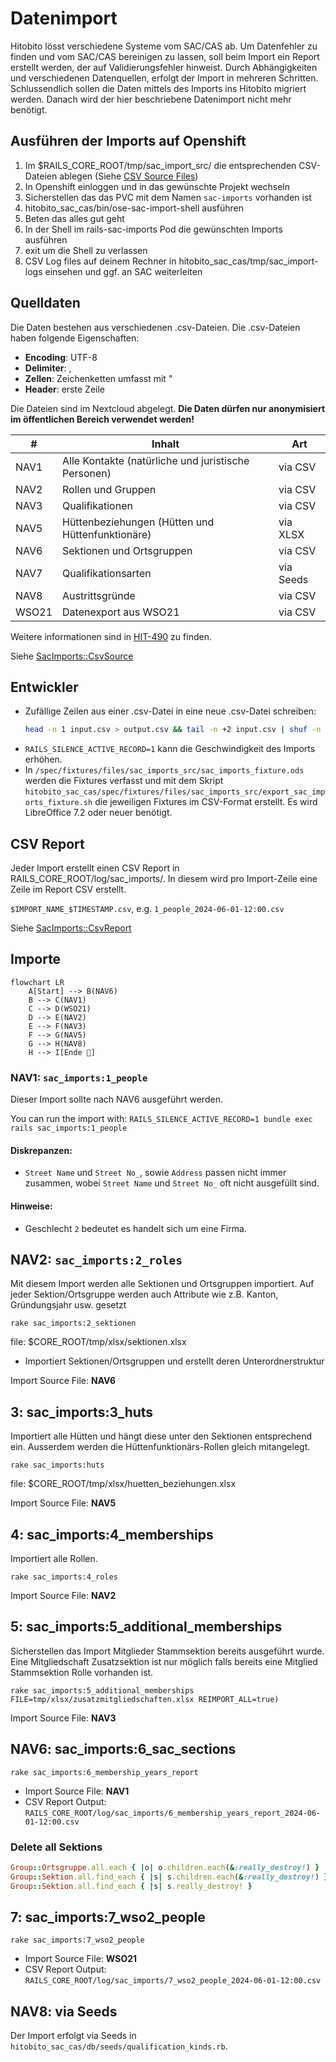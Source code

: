 # Datenimport

Hitobito lösst verschiedene Systeme vom SAC/CAS ab. Um Datenfehler zu finden und vom SAC/CAS bereinigen zu lassen, soll
beim Import ein Report erstellt werden, der auf Validierungsfehler hinweist. Durch Abhängigkeiten und verschiedenen
Datenquellen, erfolgt der Import in mehreren Schritten. Schlussendlich sollen die Daten mittels des Imports ins
Hitobito migriert werden. Danach wird der hier beschriebene Datenimport nicht mehr benötigt.

## Ausführen der Imports auf Openshift

1. Im $RAILS_CORE_ROOT/tmp/sac_import_src/ die entsprechenden CSV-Dateien ablegen (Siehe [CSV Source Files](#csv-source-files))
1. In Openshift einloggen und in das gewünschte Projekt wechseln
1. Sicherstellen das das PVC mit dem Namen `sac-imports` vorhanden ist
1. hitobito_sac_cas/bin/ose-sac-import-shell ausführen
1. Beten das alles gut geht
1. In der Shell im rails-sac-imports Pod die gewünschten Imports ausführen
1. exit um die Shell zu verlassen
1. CSV Log files auf deinem Rechner in hitobito_sac_cas/tmp/sac_import-logs einsehen und ggf. an SAC weiterleiten

## Quelldaten

Die Daten bestehen aus verschiedenen .csv-Dateien. Die .csv-Dateien haben folgende Eigenschaften:

- **Encoding**: UTF-8
- **Delimiter**: ,
- **Zellen**: Zeichenketten umfasst mit "
- **Header**: erste Zeile

Die Dateien sind im Nextcloud abgelegt. **Die Daten dürfen nur anonymisiert im öffentlichen Bereich verwendet werden!**

| #    | Inhalt                                               | Art       |
|------|------------------------------------------------------|-----------|
| NAV1 | Alle Kontakte (natürliche und juristische Personen)  | via CSV   |
| NAV2 | Rollen und Gruppen                                   | via CSV   |
| NAV3 | Qualifikationen                                      | via CSV   |
| NAV5 | Hüttenbeziehungen (Hütten und Hüttenfunktionäre)     | via XLSX  |
| NAV6 | Sektionen und Ortsgruppen                            | via CSV   |
| NAV7 | Qualifikationsarten                                  | via Seeds |
| NAV8 | Austrittsgründe                                      | via CSV   |
| WSO21| Datenexport aus WSO21                                | via CSV   |

Weitere informationen sind in [HIT-490](https://saccas.atlassian.net/browse/HIT-490) zu finden.

Siehe [SacImports::CsvSource](../app/domain/sac_imports/csv_source.rb)

## Entwickler

- Zufällige Zeilen aus einer .csv-Datei in eine neue .csv-Datei schreiben:
  ```bash
  head -n 1 input.csv > output.csv && tail -n +2 input.csv | shuf -n 2000 >> output.csv
  ```
- `RAILS_SILENCE_ACTIVE_RECORD=1` kann die Geschwindigkeit des Imports erhöhen.
- In `/spec/fixtures/files/sac_imports_src/sac_imports_fixture.ods` werden die Fixtures verfasst und mit dem Skript `hitobito_sac_cas/spec/fixtures/files/sac_imports_src/export_sac_imports_fixture.sh` die jeweiligen Fixtures im CSV-Format erstellt. Es wird LibreOffice 7.2 oder neuer benötigt.

## CSV Report

Jeder Import erstellt einen CSV Report in RAILS_CORE_ROOT/log/sac_imports/. In diesem wird pro Import-Zeile eine Zeile im Report CSV erstellt.

`$IMPORT_NAME_$TIMESTAMP.csv`, e.g. `1_people_2024-06-01-12:00.csv`

Siehe [SacImports::CsvReport](../app/domain/sac_imports/csv_report.rb)

## Importe

```mermaid
flowchart LR
    A[Start] --> B(NAV6)
    B --> C(NAV1)
    C --> D(WSO21)
    D --> E(NAV2)
    E --> F(NAV3)
    F --> G(NAV5)
    G --> H(NAV8)
    H --> I[Ende 🎉]
```

### NAV1: `sac_imports:1_people`

Dieser Import sollte nach NAV6 ausgeführt werden.

You can run the import with: `RAILS_SILENCE_ACTIVE_RECORD=1 bundle exec rails sac_imports:1_people`

#### Diskrepanzen:

- `Street Name` und `Street No_`, sowie `Address` passen nicht immer zusammen, wobei `Street Name` und `Street No_` oft nicht ausgefüllt sind.

#### Hinweise:

- Geschlecht `2` bedeutet es handelt sich um eine Firma.

## NAV2: `sac_imports:2_roles`

Mit diesem Import werden alle Sektionen und Ortsgruppen importiert.
Auf jeder Sektion/Ortsgruppe werden auch Attribute wie z.B. Kanton, Gründungsjahr usw. gesetzt

`rake sac_imports:2_sektionen`

file: $CORE_ROOT/tmp/xlsx/sektionen.xlsx

- Importiert Sektionen/Ortsgruppen und erstellt deren Unterordnerstruktur

Import Source File: **NAV6**

## 3: sac_imports:3_huts

Importiert alle Hütten und hängt diese unter den Sektionen entsprechend ein. Ausserdem werden die Hüttenfunktionärs-Rollen gleich mitangelegt.

`rake sac_imports:huts`

file: $CORE_ROOT/tmp/xlsx/huetten_beziehungen.xlsx

Import Source File: **NAV5**

## 4: sac_imports:4_memberships

Importiert alle Rollen.

`rake sac_imports:4_roles`

Import Source File: **NAV2**

## 5: sac_imports:5_additional_memberships

Sicherstellen das Import Mitglieder Stammsektion bereits ausgeführt wurde. Eine Mitgliedschaft Zusatzsektion ist nur möglich falls bereits eine Mitglied Stammsektion Rolle vorhanden ist.

`rake sac_imports:5_additional_memberships FILE=tmp/xlsx/zusatzmitgliedschaften.xlsx REIMPORT_ALL=true)`

Import Source File: **NAV3**

## NAV6: sac_imports:6_sac_sections

`rake sac_imports:6_membership_years_report`

- Import Source File: **NAV1**
- CSV Report Output: `RAILS_CORE_ROOT/log/sac_imports/6_membership_years_report_2024-06-01-12:00.csv`

### Delete all Sektions

```ruby
Group::Ortsgruppe.all.each { |o| o.children.each(&:really_destroy!) }
Group::Sektion.all.find_each { |s| s.children.each(&:really_destroy!) }
Group::Sektion.all.find_each { |s| s.really_destroy! }
```

## 7: sac_imports:7_wso2_people

`rake sac_imports:7_wso2_people`

- Import Source File: **WSO21**
- CSV Report Output: `RAILS_CORE_ROOT/log/sac_imports/7_wso2_people_2024-06-01-12:00.csv`

## NAV8: via Seeds

Der Import erfolgt via Seeds in `hitobito_sac_cas/db/seeds/qualification_kinds.rb`.


